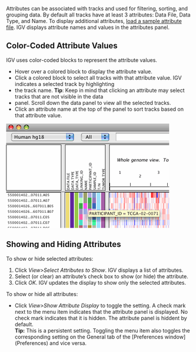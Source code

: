 Attributes can be associated with tracks and used for filtering, sorting, and grouping data. By default all tracks have 
at least 3 attributes: Data File, Data Type, and Name. To display additional attributes, [load a sample attribute file](../sample_info). 
IGV displays attribute names and values in the attributes panel.

Color-Coded Attribute Values
----------------------------

IGV uses color-coded blocks to represent the attribute values.

* Hover over a colored block to display the attribute value.
* Click a colored block to select all tracks with that attribute value. IGV indicates a selected track by highlighting 
* the track name.  **Tip**: Keep in mind that clicking an attribute may select tracks that are not visible in the data 
* panel. Scroll down the data panel to view all the selected tracks.
* Click an attribute name at the top of the panel to sort tracks based on that attribute value.

![](img/attributes.jpg)

Showing and Hiding Attributes
-----------------------------

To show or hide selected attributes:

1.  Click _View>Select Attributes to Show_. IGV displays a list of attributes.
2.  Select (or clear) an attribute’s check box to show (or hide) the attribute.
3.  Click _OK_. IGV updates the display to show only the selected attributes.

To show or hide all attributes:

*   Click _View>Show Attribute Display_ to toggle the setting. A check mark next to the menu item indicates that the attribute panel is displayed. No check mark indicates that it is hidden. The attribute panel is hiddent by default.  
    **Tip:** This is a persistent setting. Toggling the menu item also toggles the corresponding setting on the General tab of the [Preferences window](<?php echo base_path(); ?>Preferences) and vice versa.